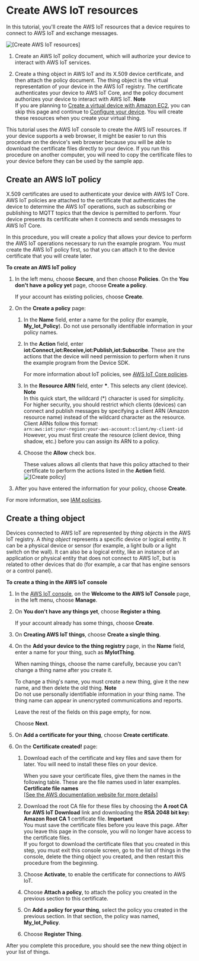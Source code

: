 # Create AWS IoT resources<a name="create-iot-resources"></a>

In this tutorial, you'll create the AWS IoT resources that a device requires to connect to AWS IoT and exchange messages\. 

![\[Create AWS IoT resources\]](http://docs.aws.amazon.com/iot/latest/developerguide/images/iot-gs-create-resources.png)

1. Create an AWS IoT policy document, which will authorize your device to interact with AWS IoT services\.

1. Create a thing object in AWS IoT and its X\.509 device certificate, and then attach the policy document\. The thing object is the virtual representation of your device in the AWS IoT registry\. The certificate authenticates your device to AWS IoT Core, and the policy document authorizes your device to interact with AWS IoT\.
**Note**  
If you are planning to [Create a virtual device with Amazon EC2](creating-a-virtual-thing.md), you can skip this page and continue to [Configure your device](configure-device.md)\. You will create these resources when you create your virtual thing\.

This tutorial uses the AWS IoT console to create the AWS IoT resources\. If your device supports a web browser, it might be easier to run this procedure on the device's web browser because you will be able to download the certificate files directly to your device\. If you run this procedure on another computer, you will need to copy the certificate files to your device before they can be used by the sample app\.

## Create an AWS IoT policy<a name="create-iot-policy"></a>

X\.509 certificates are used to authenticate your device with AWS IoT Core\. AWS IoT policies are attached to the certificate that authenticates the device to determine the AWS IoT operations, such as subscribing or publishing to MQTT topics that the device is permitted to perform\. Your device presents its certificate when it connects and sends messages to AWS IoT Core\.

In this procedure, you will create a policy that allows your device to perform the AWS IoT operations necessary to run the example program\. You must create the AWS IoT policy first, so that you can attach it to the device certificate that you will create later\.

**To create an AWS IoT policy**

1. In the left menu, choose **Secure**, and then choose **Policies**\. On the **You don't have a policy yet** page, choose **Create a policy**\.

   If your account has existing policies, choose **Create**\.

1. On the **Create a policy** page:

   1. In the **Name** field, enter a name for the policy \(for example, **My\_Iot\_Policy**\)\. Do not use personally identifiable information in your policy names\.

   1. In the **Action** field, enter **iot:Connect,iot:Receive,iot:Publish,iot:Subscribe**\. These are the actions that the device will need permission to perform when it runs the example program from the Device SDK\.

      For more information about IoT policies, see [AWS IoT Core policies](iot-policies.md)\.

   1. In the **Resource ARN** field, enter **\***\. This selects any client \(device\)\.
**Note**  
In this quick start, the wildcard \(\*\) character is used for simplicity\. For higher security, you should restrict which clients \(devices\) can connect and publish messages by specifying a client ARN \(Amazon resource name\) instead of the wildcard character as the resource\. Client ARNs follow this format:  
 `arn:aws:iot:your-region:your-aws-account:client/my-client-id`   
However, you must first create the resource \(client device, thing shadow, etc\.\) before you can assign its ARN to a policy\.

   1. Choose the **Allow** check box\.

      These values allows all clients that have this policy attached to their certificate to perform the actions listed in the **Action** field\.  
![\[Create policy\]](http://docs.aws.amazon.com/iot/latest/developerguide/images/gs-create-policy.png)

1. After you have entered the information for your policy, choose **Create**\.

For more information, see [IAM policies](iam-policies.md)\. 

## Create a thing object<a name="create-aws-thing"></a>

Devices connected to AWS IoT are represented by *thing objects* in the AWS IoT registry\. A *thing object* represents a specific device or logical entity\. It can be a physical device or sensor \(for example, a light bulb or a light switch on the wall\)\. It can also be a logical entity, like an instance of an application or physical entity that does not connect to AWS IoT, but is related to other devices that do \(for example, a car that has engine sensors or a control panel\)\.

**To create a thing in the AWS IoT console**

1. In the [AWS IoT console](https://console.aws.amazon.com/iot/home), on the **Welcome to the AWS IoT Console** page, in the left menu, choose **Manage**\.

1. On **You don't have any things yet**, choose **Register a thing**\.

   If your account already has some things, choose **Create**\.

1. On **Creating AWS IoT things**, choose **Create a single thing**\.

1. On the **Add your device to the thing registry** page, in the **Name** field, enter a name for your thing, such as **MyIotThing**\.

   When naming things, choose the name carefully, because you can't change a thing name after you create it\.

   To change a thing's name, you must create a new thing, give it the new name, and then delete the old thing\.
**Note**  
Do not use personally identifiable information in your thing name\. The thing name can appear in unencrypted communications and reports\.

   Leave the rest of the fields on this page empty, for now\.

   Choose **Next**\.

1.  On **Add a certificate for your thing**, choose **Create certificate**\. 

1. On the **Certificate created\!** page:

   1. Download each of the certificate and key files and save them for later\. You will need to install these files on your device\.

      When you save your certificate files, give them the names in the following table\. These are the file names used in later examples\.  
**Certificate file names**    
[\[See the AWS documentation website for more details\]](http://docs.aws.amazon.com/iot/latest/developerguide/create-iot-resources.html)

   1. Download the root CA file for these files by choosing the **A root CA for AWS IoT Download** link and downloading the **RSA 2048 bit key: Amazon Root CA 1** certificate file\. 
**Important**  
You must save the certificate files before you leave this page\. After you leave this page in the console, you will no longer have access to the certificate files\.  
If you forgot to download the certificate files that you created in this step, you must exit this console screen, go to the list of things in the console, delete the thing object you created, and then restart this procedure from the beginning\.

   1.  Choose **Activate**, to enable the certificate for connections to AWS IoT\. 

   1.  Choose **Attach a policy**, to attach the policy you created in the previous section to this certificate\. 

   1. On **Add a policy for your thing**, select the policy you created in the previous section\. In that section, the policy was named, **My\_Iot\_Policy**\.

   1.  Choose **Register Thing**\. 

After you complete this procedure, you should see the new thing object in your list of things\.